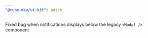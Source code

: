 ```yaml
---
"@cube-dev/ui-kit": patch
---
```


Fixed bug when notifications displays below the legacy `<Modal />` component

